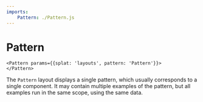 ```yaml
---
imports:
    Pattern: ./Pattern.js
---
```


Pattern
====

```demo jsx screen
<Pattern params={{splat: 'layouts', pattern: 'Pattern'}}>
</Pattern>
```

The `Pattern` layout displays a single pattern, which usually
corresponds to a single component.
It may contain multiple examples of the pattern, but all examples
run in the same scope, using the same data.
